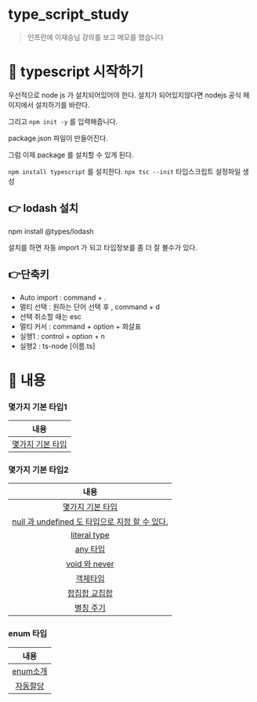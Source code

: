 # type_script_study

> 인프런에 이재승님 강의를 보고 메모를 했습니다

# 📌 typescript 시작하기

우선적으로 node js 가 설치되어있어야 한다.
설치가 되어있지않다면 nodejs 공식 페이지에서 설치하기를 바란다.

그리고 `npm init -y` 를 입력해줍니다.

package.json 파일이 만들어진다.

그럼 이제 package 를 설치할 수 있게 된다. 

`npm install typescript` 를 설치한다.
`npx tsc --init` 타입스크립트 설정파일 생성

## 👉 lodash 설치

npm install @types/lodash

설치를 하면 자동 import 가 되고 타입정보를 좀 더 잘 볼수가 있다.

## 👉단축키

- Auto import : command + .
- 멀티 선택 : 원하는 단어 선택 후 , command + d
- 선택 취소할 때는 esc
- 멀티 커서 : command + option + 화살표
- 실행1 : control + option + n
- 실행2 : ts-node [이름.ts]

# 📌  내용

### 몇가지 기본 타입1

|내용|
|:------:|
|[몇가지 기본 타입](https://github.com/smilejakdu/type_script_study/blob/main/src/2.type_define/1.ts)|


### 몇가지 기본 타입2

|내용|
|:------:|
|[몇가지 기본 타입](https://github.com/smilejakdu/type_script_study/blob/main/src/2.type_define/1.ts)|
|[null 과 undefined 도 타입으로 지정 할 수 있다.](https://github.com/smilejakdu/type_script_study/blob/main/src/2.type_define/2.ts)|
|[literal type ](https://github.com/smilejakdu/type_script_study/blob/main/src/2.type_define/3.ts)|
|[any 타입 ](https://github.com/smilejakdu/type_script_study/blob/main/src/2.type_define/4.ts)|
|[void 와 never ](https://github.com/smilejakdu/type_script_study/blob/main/src/2.type_define/5.ts)|
|[객체타입 ](https://github.com/smilejakdu/type_script_study/blob/main/src/2.type_define/6.ts)|
|[합집합 교집합 ](https://github.com/smilejakdu/type_script_study/blob/main/src/2.type_define/7.ts)|
|[별칭 주기](https://github.com/smilejakdu/type_script_study/blob/main/src/2.type_define/8.ts)|


### enum 타입

|내용|
|:------:|
|[enum소개](https://github.com/smilejakdu/type_script_study/blob/main/src/3.enum_type/1.ts)|
|[자동할당](https://github.com/smilejakdu/type_script_study/blob/main/src/3.enum_type/2.ts)|

